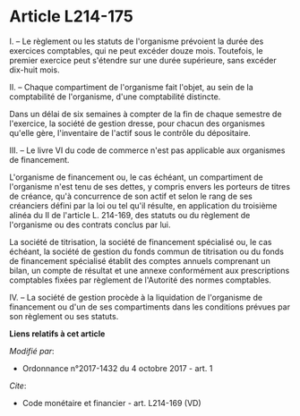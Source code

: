 # Article L214-175

I. – Le règlement ou les statuts de l'organisme prévoient la durée des exercices comptables, qui ne peut excéder douze mois.
Toutefois, le premier exercice peut s'étendre sur une durée supérieure, sans excéder dix-huit mois.

II. – Chaque compartiment de l'organisme fait l'objet, au sein de la comptabilité de l'organisme, d'une comptabilité
distincte.

Dans un délai de six semaines à compter de la fin de chaque semestre de l'exercice, la société de gestion dresse, pour chacun
des organismes qu'elle gère, l'inventaire de l'actif sous le contrôle du dépositaire.

III. – Le livre VI du code de commerce n'est pas applicable aux organismes de financement.

L'organisme de financement ou, le cas échéant, un compartiment de l'organisme n'est tenu de ses dettes, y compris envers les
porteurs de titres de créance, qu'à concurrence de son actif et selon le rang de ses créanciers défini par la loi ou tel
qu'il résulte, en application du troisième alinéa du II de l'article L. 214-169, des statuts ou du règlement de l'organisme
ou des contrats conclus par lui.

La société de titrisation, la société de financement spécialisé ou, le cas échéant, la société de gestion du fonds commun de
titrisation ou du fonds de financement spécialisé établit des comptes annuels comprenant un bilan, un compte de résultat et
une annexe conformément aux prescriptions comptables fixées par règlement de l'Autorité des normes comptables.

IV. – La société de gestion procède à la liquidation de l'organisme de financement ou d'un de ses compartiments dans les
conditions prévues par son règlement ou ses statuts.

**Liens relatifs à cet article**

_Modifié par_:

  - Ordonnance n°2017-1432 du 4 octobre 2017 - art. 1

_Cite_:

  - Code monétaire et financier - art. L214-169 (VD)
